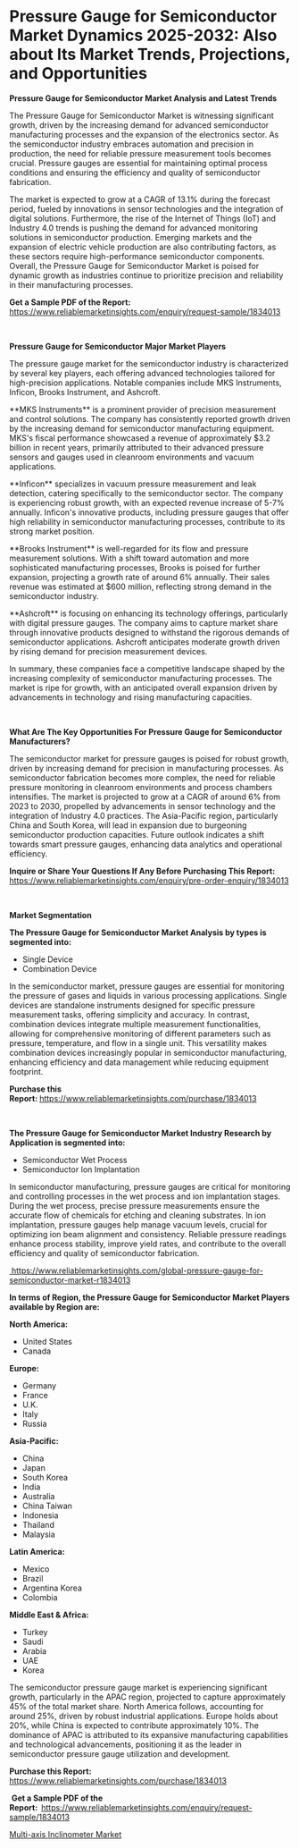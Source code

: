 <p><h1>Pressure Gauge for Semiconductor Market Dynamics 2025-2032: Also about Its Market Trends, Projections, and Opportunities</h1></p><p><strong>Pressure Gauge for Semiconductor Market Analysis and Latest Trends</strong></p>
<p><p>The Pressure Gauge for Semiconductor Market is witnessing significant growth, driven by the increasing demand for advanced semiconductor manufacturing processes and the expansion of the electronics sector. As the semiconductor industry embraces automation and precision in production, the need for reliable pressure measurement tools becomes crucial. Pressure gauges are essential for maintaining optimal process conditions and ensuring the efficiency and quality of semiconductor fabrication. </p><p>The market is expected to grow at a CAGR of 13.1% during the forecast period, fueled by innovations in sensor technologies and the integration of digital solutions. Furthermore, the rise of the Internet of Things (IoT) and Industry 4.0 trends is pushing the demand for advanced monitoring solutions in semiconductor production. Emerging markets and the expansion of electric vehicle production are also contributing factors, as these sectors require high-performance semiconductor components. Overall, the Pressure Gauge for Semiconductor Market is poised for dynamic growth as industries continue to prioritize precision and reliability in their manufacturing processes.</p></p>
<p><strong>Get a Sample PDF of the Report:&nbsp;</strong> <a href="https://www.reliablemarketinsights.com/enquiry/request-sample/1834013?utm_campaign=3191&utm_medium=2&utm_source=Github&utm_content=ia&utm_term=26032025&utm_id=pressure-gauge-for-semiconductor">https://www.reliablemarketinsights.com/enquiry/request-sample/1834013</a></p>
<p>&nbsp;</p>
<p><strong>Pressure Gauge for Semiconductor Major Market Players</strong></p>
<p><p>The pressure gauge market for the semiconductor industry is characterized by several key players, each offering advanced technologies tailored for high-precision applications. Notable companies include MKS Instruments, Inficon, Brooks Instrument, and Ashcroft.</p><p>**MKS Instruments** is a prominent provider of precision measurement and control solutions. The company has consistently reported growth driven by the increasing demand for semiconductor manufacturing equipment. MKS's fiscal performance showcased a revenue of approximately $3.2 billion in recent years, primarily attributed to their advanced pressure sensors and gauges used in cleanroom environments and vacuum applications.</p><p>**Inficon** specializes in vacuum pressure measurement and leak detection, catering specifically to the semiconductor sector. The company is experiencing robust growth, with an expected revenue increase of 5-7% annually. Inficon's innovative products, including pressure gauges that offer high reliability in semiconductor manufacturing processes, contribute to its strong market position.</p><p>**Brooks Instrument** is well-regarded for its flow and pressure measurement solutions. With a shift toward automation and more sophisticated manufacturing processes, Brooks is poised for further expansion, projecting a growth rate of around 6% annually. Their sales revenue was estimated at $600 million, reflecting strong demand in the semiconductor industry.</p><p>**Ashcroft** is focusing on enhancing its technology offerings, particularly with digital pressure gauges. The company aims to capture market share through innovative products designed to withstand the rigorous demands of semiconductor applications. Ashcroft anticipates moderate growth driven by rising demand for precision measurement devices.</p><p>In summary, these companies face a competitive landscape shaped by the increasing complexity of semiconductor manufacturing processes. The market is ripe for growth, with an anticipated overall expansion driven by advancements in technology and rising manufacturing capacities.</p></p>
<p>&nbsp;</p>
<p><strong>What Are The Key Opportunities For Pressure Gauge for Semiconductor Manufacturers?</strong></p>
<p><p>The semiconductor market for pressure gauges is poised for robust growth, driven by increasing demand for precision in manufacturing processes. As semiconductor fabrication becomes more complex, the need for reliable pressure monitoring in cleanroom environments and process chambers intensifies. The market is projected to grow at a CAGR of around 6% from 2023 to 2030, propelled by advancements in sensor technology and the integration of Industry 4.0 practices. The Asia-Pacific region, particularly China and South Korea, will lead in expansion due to burgeoning semiconductor production capacities. Future outlook indicates a shift towards smart pressure gauges, enhancing data analytics and operational efficiency.</p></p>
<p><strong>Inquire or Share Your Questions If Any Before Purchasing This Report:</strong> <a href="https://www.reliablemarketinsights.com/enquiry/pre-order-enquiry/1834013?utm_campaign=3191&utm_medium=2&utm_source=Github&utm_content=ia&utm_term=26032025&utm_id=pressure-gauge-for-semiconductor">https://www.reliablemarketinsights.com/enquiry/pre-order-enquiry/1834013</a></p>
<p>&nbsp;</p>
<p><strong>Market Segmentation</strong></p>
<p><strong>The Pressure Gauge for Semiconductor Market Analysis by types is segmented into:</strong></p>
<p><ul><li>Single Device</li><li>Combination Device</li></ul></p>
<p><p>In the semiconductor market, pressure gauges are essential for monitoring the pressure of gases and liquids in various processing applications. Single devices are standalone instruments designed for specific pressure measurement tasks, offering simplicity and accuracy. In contrast, combination devices integrate multiple measurement functionalities, allowing for comprehensive monitoring of different parameters such as pressure, temperature, and flow in a single unit. This versatility makes combination devices increasingly popular in semiconductor manufacturing, enhancing efficiency and data management while reducing equipment footprint.</p></p>
<p><strong>Purchase this Report:&nbsp;</strong><a href="https://www.reliablemarketinsights.com/purchase/1834013?utm_campaign=3191&utm_medium=2&utm_source=Github&utm_content=ia&utm_term=26032025&utm_id=pressure-gauge-for-semiconductor">https://www.reliablemarketinsights.com/purchase/1834013</a></p>
<p>&nbsp;</p>
<p><strong>The Pressure Gauge for Semiconductor Market Industry Research by Application is segmented into:</strong></p>
<p><ul><li>Semiconductor Wet Process</li><li>Semiconductor Ion Implantation</li></ul></p>
<p><p>In semiconductor manufacturing, pressure gauges are critical for monitoring and controlling processes in the wet process and ion implantation stages. During the wet process, precise pressure measurements ensure the accurate flow of chemicals for etching and cleaning substrates. In ion implantation, pressure gauges help manage vacuum levels, crucial for optimizing ion beam alignment and consistency. Reliable pressure readings enhance process stability, improve yield rates, and contribute to the overall efficiency and quality of semiconductor fabrication.</p></p>
<p><a href="https://www.reliablemarketinsights.com/global-pressure-gauge-for-semiconductor-market-r1834013?utm_campaign=3191&utm_medium=2&utm_source=Github&utm_content=ia&utm_term=26032025&utm_id=pressure-gauge-for-semiconductor">&nbsp;https://www.reliablemarketinsights.com/global-pressure-gauge-for-semiconductor-market-r1834013</a></p>
<p><strong>In terms of Region, the Pressure Gauge for Semiconductor Market Players available by Region are:</strong></p>
<p>
    <p> <strong> North America: </strong>
        <ul>
            <li>United States</li>
            <li>Canada</li>
        </ul>
        </p> 
    <p> <strong> Europe: </strong>
        <ul>
            <li>Germany</li>
            <li>France</li>
            <li>U.K.</li>
            <li>Italy</li>
            <li>Russia</li>
        </ul>
        </p> 
    <p> <strong> Asia-Pacific: </strong>
        <ul>
            <li>China</li>
            <li>Japan</li>
            <li>South Korea</li>
            <li>India</li>
            <li>Australia</li>
            <li>China Taiwan</li>
            <li>Indonesia</li>
            <li>Thailand</li>
            <li>Malaysia</li>
        </ul>
        </p> 
    <p> <strong> Latin America: </strong>
        <ul>
            <li>Mexico</li>
            <li>Brazil</li>
            <li>Argentina Korea</li>
            <li>Colombia</li>
        </ul>
        </p> 
    <p> <strong> Middle East & Africa: </strong>
        <ul>
            <li>Turkey</li>
            <li>Saudi</li>
            <li>Arabia</li>
            <li>UAE</li>
            <li>Korea</li>
        </ul>
    </p>
    </p>
<p><p>The semiconductor pressure gauge market is experiencing significant growth, particularly in the APAC region, projected to capture approximately 45% of the total market share. North America follows, accounting for around 25%, driven by robust industrial applications. Europe holds about 20%, while China is expected to contribute approximately 10%. The dominance of APAC is attributed to its expansive manufacturing capabilities and technological advancements, positioning it as the leader in semiconductor pressure gauge utilization and development.</p></p>
<p><strong>Purchase this Report: </strong><a href="https://www.reliablemarketinsights.com/purchase/1834013?utm_campaign=3191&utm_medium=2&utm_source=Github&utm_content=ia&utm_term=26032025&utm_id=pressure-gauge-for-semiconductor">https://www.reliablemarketinsights.com/purchase/1834013</a></p>
<p>&nbsp;<strong>Get a Sample PDF of the Report:&nbsp;&nbsp;</strong><a href="https://www.reliablemarketinsights.com/enquiry/request-sample/1834013?utm_campaign=3191&utm_medium=2&utm_source=Github&utm_content=ia&utm_term=26032025&utm_id=pressure-gauge-for-semiconductor">https://www.reliablemarketinsights.com/enquiry/request-sample/1834013</a></p>
<p><strong></strong></p>
<p><p><a href="https://github.com/saeiddaemo/Market-Research-Report-List-1/blob/main/multi-axis-inclinometer-market.md?utm_campaign=3191&utm_medium=2&utm_source=Github&utm_content=ia&utm_term=26032025&utm_id=pressure-gauge-for-semiconductor">Multi-axis Inclinometer Market</a></p></p>